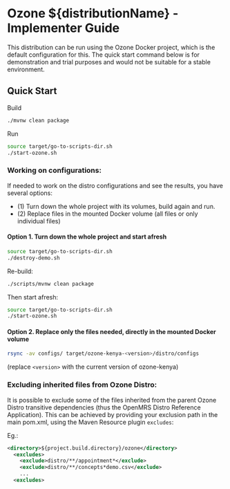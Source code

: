 #  Ozone ${distributionName} - Implementer Guide

This distribution can be run using the Ozone Docker project, which is the default configuration for this. The quick start command below is for demonstration and trial purposes and would not be suitable for a stable environment.

## Quick Start

Build
```bash
./mvnw clean package
```

Run
```bash
source target/go-to-scripts-dir.sh
./start-ozone.sh
```

### Working on configurations:

If needed to work on the distro configurations and see the results, you have several options:
- (1) Turn down the whole project with its volumes, build again and run.
- (2) Replace files in the mounted Docker volume (all files or only individual files)

#### Option 1. Turn down the whole project and start afresh
```bash
source target/go-to-scripts-dir.sh
./destroy-demo.sh
```

Re-build:
```bash
./scripts/mvnw clean package
```

Then start afresh:
```bash
source target/go-to-scripts-dir.sh
./start-ozone.sh
```

#### Option 2. Replace only the files needed, directly in the mounted Docker volume
```bash
rsync -av configs/ target/ozone-kenya-<version>/distro/configs
```
(replace `<version>` with the current version of ozone-kenya)

### Excluding inherited files from Ozone Distro:

It is possible to exclude some of the files inherited from the parent Ozone Distro transitive dependencies (thus the OpenMRS Distro Reference Application).
This can be achieved by providing your exclusion path in the main pom.xml, using the Maven Resource plugin `excludes`:

Eg.:
```xml
<directory>${project.build.directory}/ozone</directory>
  <excludes>
    <exclude>distro/**/appointment*</exclude>
    <exclude>distro/**/concepts*demo.csv</exclude>
    ...
  <excludes>
```
